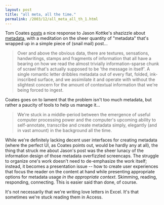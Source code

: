 ```yaml
---
layout: post
title: "all meta, all the time."
permalink: /2003/12/all_meta_all_th_1.html
---
```


<p>Tom Coates <a href="http://www.plasticbag.org/archives/2003/12/a_fragment_of_a_world_full_of_metadata.shtml">posts</a> a nice response to Jason Kottke's shazizzle about <a href="http://www.kottke.org/03/12/metadazzle-overfizzle">metadata</a>, with a meditation on the sheer quantity of "metadata" that's wrapped up in a simple piece of (snail mail) post...</p>

<blockquote>Over and above the obvious data, there are textures, sensations, handwritings, stamps and fragments of information that all have a bearing on how we read the almost trivially information-sparse chunk of scrawl that's actually supposed to be 'the message in itself'. A single romantic letter dribbles metadata out of every flat, folded, ink-inscribed surface, and we assimilate it and operate with without the slightest concern for the amount of contextual information that we're being forced to ingest.</blockquote>

<p>Coates goes on to lament that the problem isn't too much metadata, but rather a paucity of tools to help us manage it...</p>

<blockquote>We're stuck in a middle-period between the emergence of useful computer processing power and the computer's upcoming ability to self-annotate, transcribe and create metadata simply, elegantly (and in vast amount) in the background all the time.</blockquote>

<p>While we're definitely lacking decent user interfaces for creating metadata (where the perfect UI, as Coates points out, would be hardly any at all), the thing that struck me about Jason's post was the sheer lunacy of the information design of those metadata overfizzled screencaps.  The struggle to organize one's work doesn't need to de-emphasize the work itself; instead, it becomes a presentation issue -- how to create user experiences that focus the reader on the content at hand while presenting appropriate options for metadata usage <em>in the appropriate context</em>.  Skimming, reading, responding, connecting.  This is easier said than done, of course.</p>

<p>It's not necessarily that we're writing love letters in Excel.  It's that sometimes we're stuck reading them in Access.</p>


